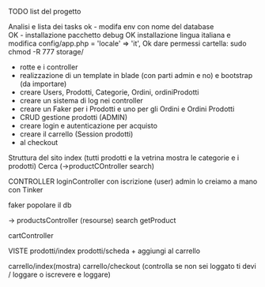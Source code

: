 TODO list del progetto

Analisi e lista dei tasks
ok - modifa env con nome del database   
OK - installazione pacchetto debug 
OK installazione lingua italiana e modifica config/app.php = 'locale' => 'it',
Ok dare permessi cartella:  sudo chmod -R 777 storage/
- rotte e i controller
- realizzazione di un template in blade (con parti admin e no) e bootstrap (da importare)
- creare Users, Prodotti, Categorie, Ordini, ordiniProdotti
- creare un sistema di log nei controller 
- creare un Faker per i Prodotti e uno per gli Ordini e Ordini Prodotti
- CRUD gestione prodotti (ADMIN)
- creare login e autenticazione per acquisto
- creare il carrello (Session prodotti)
- al checkout

Struttura del sito
index (tutti prodotti e la vetrina mostra le categorie e i prodotti)
Cerca (->productCOntroller search)

CONTROLLER
loginController  con iscrizione (user)
admin lo creiamo a mano con Tinker

faker popolare il db

-> productsController (resourse)
        search
        getProduct

cartController



VISTE
prodotti/index
prodotti/scheda + aggiungi al carrello

carrello/index(mostra)
carrello/checkout (controlla se non sei loggato ti devi / loggare o iscrevere e loggare)